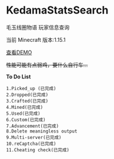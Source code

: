 # KedamaStatsSearch
毛玉线圈物语 玩家信息查询

当前 Minecraft 版本:1.15.1

[查看DEMO](https://labs.blw.moe/kedama)

~~性能可能有点弱鸡，要什么自行车...~~

**To Do List**
```
1.Picked_up (已完成)
2.Dropped(已完成)
3.Crafted(已完成)
4.Mined(已完成)
5.Used(已完成)
6.Custom(已完成)
7.Advancement(已完成)
8.Delete meaningless output
9.Multi-server(已完成)
10.reCaptcha(已完成)
11.Cheating check(已完成)
```

